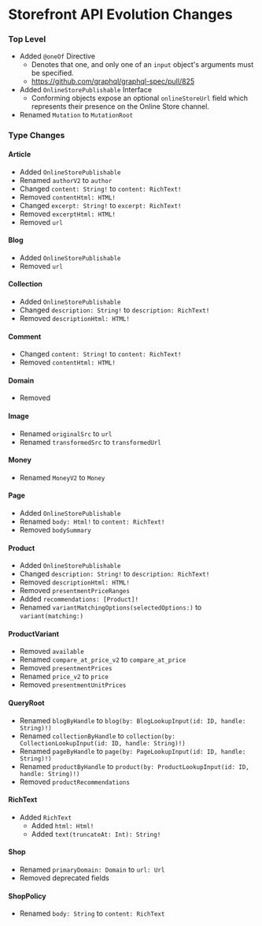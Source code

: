 # Storefront API Evolution Changes

### Top Level
* Added `@oneOf` Directive
  * Denotes that one, and only one of an `input` object's arguments must be specified. 
  * https://github.com/graphql/graphql-spec/pull/825
* Added `OnlineStorePublishable` Interface
  * Conforming objects expose an optional `onlineStoreUrl` field which represents their presence on the Online Store channel.
* Renamed `Mutation` to `MutationRoot`

### Type Changes

#### Article
* Added `OnlineStorePublishable`
* Renamed `authorV2` to `author`
* Changed `content: String!` to `content: RichText!`
* Removed `contentHtml: HTML!`
* Changed `excerpt: String!` to `excerpt: RichText!`
* Removed `excerptHtml: HTML!`
* Removed `url`

#### Blog
* Added `OnlineStorePublishable`
* Removed `url`

#### Collection
* Added `OnlineStorePublishable`
* Changed `description: String!` to `description: RichText!`
* Removed `descriptionHtml: HTML!`

#### Comment
* Changed `content: String!` to `content: RichText!`
* Removed `contentHtml: HTML!`

#### Domain
* Removed

#### Image
* Renamed `originalSrc` to `url`
* Renamed `transformedSrc` to `transformedUrl`

#### Money
* Renamed `MoneyV2` to `Money`

#### Page
* Added `OnlineStorePublishable`
* Renamed `body: Html!` to `content: RichText!`
* Removed `bodySummary`

#### Product
* Added `OnlineStorePublishable`
* Changed `description: String!` to `description: RichText!`
* Removed `descriptionHtml: HTML!`
* Removed `presentmentPriceRanges`
* Added `recommendations: [Product]!`
* Renamed `variantMatchingOptions(selectedOptions:)` to `variant(matching:)`

#### ProductVariant
* Removed `available`
* Renamed `compare_at_price_v2` to `compare_at_price`
* Removed `presentmentPrices`
* Renamed `price_v2` to `price`
* Removed `presentmentUnitPrices`

#### QueryRoot
* Renamed `blogByHandle` to `blog(by: BlogLookupInput(id: ID, handle: String)!)`
* Renamed `collectionByHandle` to `collection(by: CollectionLookupInput(id: ID, handle: String)!)`
* Renamed `pageByHandle` to `page(by: PageLookupInput(id: ID, handle: String)!)`
* Renamed `productByHandle` to `product(by: ProductLookupInput(id: ID, handle: String)!)`
* Removed `productRecommendations`

#### RichText
* Added `RichText`
  * Added `html: Html!`
  * Added `text(truncateAt: Int): String!`

#### Shop
* Renamed `primaryDomain: Domain` to `url: Url`
* Removed deprecated fields

#### ShopPolicy
* Renamed `body: String` to `content: RichText`
